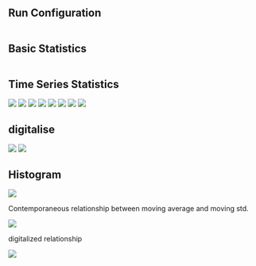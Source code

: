 Run Configuration
---

```{.output .run}
```

Basic Statistics
---

```{.output .stats}
```

Time Series Statistics
----------------------

<img src="ma.svg">

<img src="std.svg">

<img src="mabeta.svg">

<img src="maalpha.svg">

<img src="stdbeta.svg">

<img src="stdalpha.svg">

<img src="quantiles.svg">

<img src="qhist.svg">

digitalise
----------

<img src="digitalise.svg">

<img src="digitcheck.svg">

Histogram
---------

<img src="histogram.svg">

Contemporaneous relationship between moving average and moving std.

<img src="stdvsma.svg">

digitalized relationship

<img src="digitpixel.svg">

